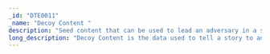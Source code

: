 ```yaml
---
_id: "DTE0011"
_name: "Decoy Content "
description: "Seed content that can be used to lead an adversary in a specific direction, entice a behavior, etc."
long_description: "Decoy Content is the data used to tell a story to an adversary. This content can be legitimate or synthetic data which is used to reinforce or validate your defensive strategy. Examples of decoy content are files on a storage object, entries in the system registry, system shortcuts, etc."
---
```

